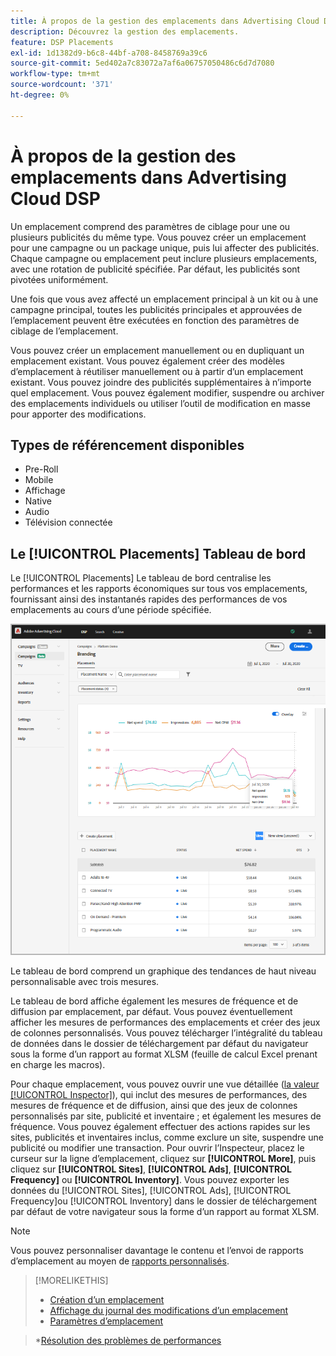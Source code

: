 ```yaml
---
title: À propos de la gestion des emplacements dans Advertising Cloud DSP
description: Découvrez la gestion des emplacements.
feature: DSP Placements
exl-id: 1d1382d9-b6c8-44bf-a708-8458769a39c6
source-git-commit: 5ed402a7c83072a7af6a06757050486c6d7d7080
workflow-type: tm+mt
source-wordcount: '371'
ht-degree: 0%

---
```


# À propos de la gestion des emplacements dans Advertising Cloud DSP

Un emplacement comprend des paramètres de ciblage pour une ou plusieurs publicités du même type. Vous pouvez créer un emplacement pour une campagne ou un package unique, puis lui affecter des publicités. Chaque campagne ou emplacement peut inclure plusieurs emplacements, avec une rotation de publicité spécifiée. Par défaut, les publicités sont pivotées uniformément.

Une fois que vous avez affecté un emplacement principal à un kit ou à une campagne principal, toutes les publicités principales et approuvées de l’emplacement peuvent être exécutées en fonction des paramètres de ciblage de l’emplacement.

Vous pouvez créer un emplacement manuellement ou en dupliquant un emplacement existant. Vous pouvez également créer des modèles d’emplacement à réutiliser manuellement ou à partir d’un emplacement existant. Vous pouvez joindre des publicités supplémentaires à n’importe quel emplacement. Vous pouvez également modifier, suspendre ou archiver des emplacements individuels ou utiliser l’outil de modification en masse pour apporter des modifications.

## Types de référencement disponibles

* Pre-Roll
* Mobile
* Affichage
* Native
* Audio
* Télévision connectée

## Le [!UICONTROL Placements] Tableau de bord

Le [!UICONTROL Placements] Le tableau de bord centralise les performances et les rapports économiques sur tous vos emplacements, fournissant ainsi des instantanés rapides des performances de vos emplacements au cours d’une période spécifiée.

![Tableau de bord des emplacements](/help/dsp/assets/placement-dashboard.png)

Le tableau de bord comprend un graphique des tendances de haut niveau personnalisable avec trois mesures.

Le tableau de bord affiche également les mesures de fréquence et de diffusion par emplacement, par défaut. Vous pouvez éventuellement afficher les mesures de performances des emplacements et créer des jeux de colonnes personnalisés. Vous pouvez télécharger l’intégralité du tableau de données dans le dossier de téléchargement par défaut du navigateur sous la forme d’un rapport au format XLSM (feuille de calcul Excel prenant en charge les macros).

Pour chaque emplacement, vous pouvez ouvrir une vue détaillée ([la valeur [!UICONTROL Inspector]](/help/dsp/campaign-management/reports/campaign-reports-about.md)), qui inclut des mesures de performances, des mesures de fréquence et de diffusion, ainsi que des jeux de colonnes personnalisés par site, publicité et inventaire ; et également les mesures de fréquence. Vous pouvez également effectuer des actions rapides sur les sites, publicités et inventaires inclus, comme exclure un site, suspendre une publicité ou modifier une transaction. Pour ouvrir l’Inspecteur, placez le curseur sur la ligne d’emplacement, cliquez sur **[!UICONTROL More]**, puis cliquez sur **[!UICONTROL Sites]**, **[!UICONTROL Ads]**, **[!UICONTROL Frequency]** ou **[!UICONTROL Inventory]**. Vous pouvez exporter les données du [!UICONTROL Sites], [!UICONTROL Ads], [!UICONTROL Frequency]ou [!UICONTROL Inventory]  dans le dossier de téléchargement par défaut de votre navigateur sous la forme d’un rapport au format XLSM.

>[!NOTE]
>
>Vous pouvez personnaliser davantage le contenu et l’envoi de rapports d’emplacement au moyen de [rapports personnalisés](/help/dsp/reports/report-about.md).

>[!MORELIKETHIS]
>
>* [Création d’un emplacement](placement-create.md)
>* [Affichage du journal des modifications d’un emplacement](placement-change-log.md)
>* [Paramètres d’emplacement](placement-settings.md)

   >*[Résolution des problèmes de performances](/help/dsp/optimization/troubleshooting-performance.md)

